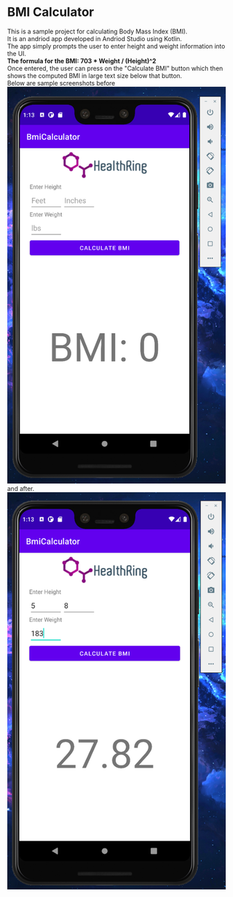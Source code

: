 # BMI Calculator
This is a sample project for calculating Body Mass Index (BMI).  
It is an andriod app developed in Andriod Studio using Kotlin.  
The app simply prompts the user to enter height and weight information into the UI.  
**The formula for the BMI: 703 * Weight / (Height)^2**  
Once entered, the user can press on the "Calculate BMI" button which then  
shows the computed BMI in large text size below that button.  
Below are sample screenshots before  
![Screenshot](Before.PNG)  
and after.  
![Screenshot](After.PNG)